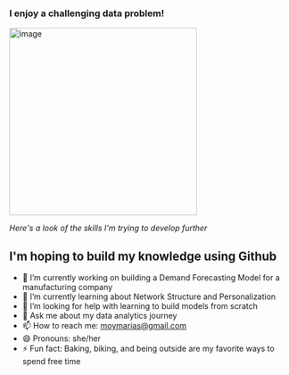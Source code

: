 ### I enjoy a challenging data problem!
<img width="336" alt="image" src="https://user-images.githubusercontent.com/125685678/221373488-7fc9145b-db3a-42cf-85da-9d409a748882.png" src="drawing.jpg" alt="drawing" width="1000" length = '500'/>  

*Here's a look of the skills I'm trying to develop further*  


## I'm hoping to build my knowledge using Github

- 🔭 I’m currently working on building a Demand Forecasting Model for a manufacturing company
- 🌱 I’m currently learning about Network Structure and Personalization
- 🤔 I’m looking for help with learning to build models from scratch
- 💬 Ask me about my data analytics journey
- 📫 How to reach me: moymarias@gmail.com
- 😄 Pronouns: she/her
- ⚡ Fun fact: Baking, biking, and being outside are my favorite ways to spend free time
<!--
**MariaInData/MariaInData** is a ✨ _special_ ✨ repository because its `README.md` (this file) appears on your GitHub profile.


